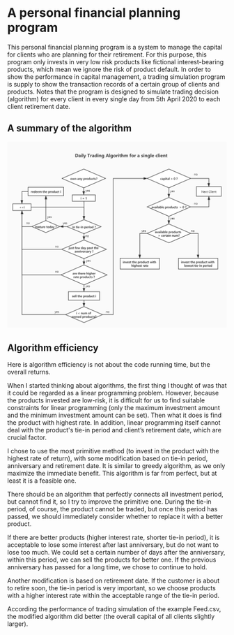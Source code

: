 # A personal financial planning program

This personal financial planning program is a system to manage the capital for clients who are planning for their retirement. For this purpose, this program only invests in very low risk products like fictional interest-bearing products, which mean we ignore the risk of product default. In order to show the performance in capital management, a trading simulation program is supply to show the transaction records of a certain group of clients and products. Notes that the program is designed to simulate trading decision (algorithm) for every client in every single day from 5th April 2020 to each client retirement date.

## A summary of the algorithm

<div align=center><img src="https://github.com/zhou9539/hello-world/blob/main/PFPP%20-%20Flow%20Chart.png"/></div>

## Algorithm efficiency

Here is algorithm efficiency is not about the code running time, but the overall returns. 

When I started thinking about algorithms, the first thing I thought of was that it could be regarded as a linear programming problem. However, because the products invested are low-risk, it is difficult for us to find suitable constraints for linear programming (only the maximum investment amount and the minimum investment amount can be set). Then what it does is find the product with highest rate. In addition, linear programming itself cannot deal with the product's tie-in period and client’s retirement date, which are crucial factor.

I chose to use the most primitive method (to invest in the product with the highest rate of return), with some modification based on tie-in period, anniversary and retirement date. It is similar to greedy algorithm, as we only maximize the immediate benefit. This algorithm is far from perfect, but at least it is a feasible one. 

There should be an algorithm that perfectly connects all investment period, but cannot find it, so I try to improve the primitive one. During the tie-in period, of course, the product cannot be traded, but once this period has passed, we should immediately consider whether to replace it with a better product. 

If there are better products (higher interest rate, shorter tie-in period), it is acceptable to lose some interest after last anniversary, but do not want to lose too much. We could set a certain number of days after the anniversary, within this period, we can sell the products for better one. If the previous anniversary has passed for a long time, we chose to continue to hold.

Another modification is based on retirement date. If the customer is about to retire soon, the tie-in period is very important, so we choose products with a higher interest rate within the acceptable range of the tie-in period.

According the performance of trading simulation of the example Feed.csv, the modified algorithm did better (the overall capital of all clients slightly larger).

